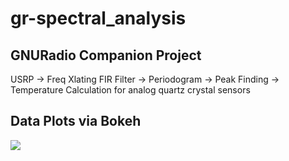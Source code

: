 # gr-spectral_analysis

## GNURadio Companion Project  
USRP &rarr; Freq Xlating FIR Filter &rarr; Periodogram &rarr; Peak Finding &rarr; Temperature Calculation for analog quartz crystal sensors

## Data Plots via Bokeh

![](https://durok.tech/gitea/durok/gr-spectral_analysis/raw/branch/master/docs/img/bokeh.png)